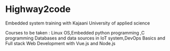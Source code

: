 # Highway2code
Embedded system training with Kajaani University of applied science

Courses to be taken :
Linux OS,Embedded python programming ,C programming
Databases and data sources in IoT system,DevOps Basics
and Full stack Web Development with Vue.js and Node.js
